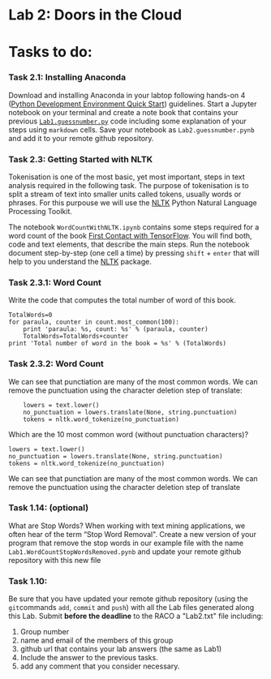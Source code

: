 # Lab 2: Doors in the Cloud


# Tasks to do:


### Task 2.1:  Installing Anaconda
 Download and installing Anaconda in your labtop following hands-on 4 ([Python Development Environment Quick Start](Phyton-Development-Environment-Quick-Start.md)) guidelines. Start a Jupyter notebook on your terminal and create a note book that contains your previous [`Lab1.guessnumber.py`](https://github.com/jorditorresBCN/Assignments-2017/blob/master/Lab01.md) code including some explanation of your steps using `markdown` cells. Save your notebook as `Lab2.guessnumber.pynb` and add it to your remote github repository.

### Task 2.3: Getting Started with NLTK
Tokenisation is one of the most basic, yet most important, steps in text analysis required in the following task. The purpose of tokenisation is to split a stream of text into smaller units called tokens, usually words or phrases. For this purpouse we will use the [NLTK](http://www.nltk.org) Python Natural Language Processing Toolkit. 

The notebook `WordCountWithNLTK.ipynb` contains some steps required for a word count of the book [First Contact with TensorFlow](http://www.jorditorres.org/Tensorflow). You will find both, code and text elements, that describe the main steps. Run the notebook document step-by-step (one cell a time) by pressing `shift` + `enter` that will help to you understand the [NLTK](http://www.nltk.org) package. 
### Task 2.3.1: Word Count
Write the code that computes the total number of word of this book.
```
TotalWords=0
for paraula, counter in count.most_common(100):
    print 'paraula: %s, count: %s' % (paraula, counter)
    TotalWords=TotalWords+counter
print 'Total number of word in the book = %s' % (TotalWords)
```
### Task 2.3.2: Word Count
We can see that punctiation are many of the most common words. We can remove the punctuation using the character deletion step of translate:

```
    lowers = text.lower()
    no_punctuation = lowers.translate(None, string.punctuation)
    tokens = nltk.word_tokenize(no_punctuation)
```
Which are the 10 most common word (without punctuation characters)?

    lowers = text.lower()
    no_punctuation = lowers.translate(None, string.punctuation)
    tokens = nltk.word_tokenize(no_punctuation)
    
    
We can see that punctiation are many of the most common words. We can remove the punctuation using the character deletion step of translate

### Task 1.14: (optional)
What are Stop Words? When working with text mining applications, we often hear of the term “Stop Word Removal". Create a new version of your program that remove the stop words in our example file with the name `Lab1.WordCountStopWordsRemoved.pynb` and update your remote github repository with this new file


### Task 1.10:  
Be sure that you have updated your remote github repository (using the `git`commands `add`, `commit` and `push`) with all the Lab files generated along this Lab. Submit **before the deadline** to the RACO a "Lab2.txt" file including: 

1. Group number
2. name and email of the members of this group
3. github url that contains your lab answers (the same as Lab1)
4. Include the answer to the previous tasks.
5. add any comment that you consider necessary.


